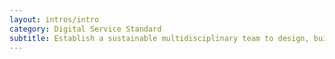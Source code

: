 ```yaml
---
layout: intros/intro
category: Digital Service Standard
subtitle: Establish a sustainable multidisciplinary team to design, build, operate and iterate the service, led by an experienced product manager with decision-making responsibility.
---
```

